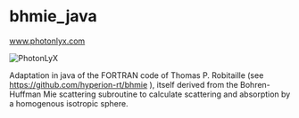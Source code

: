 # bhmie_java

www.photonlyx.com

![PhotonLyX](http://www.photonlyx.com/images/header.png)

Adaptation in java of the FORTRAN code of Thomas P. Robitaille (see https://github.com/hyperion-rt/bhmie ),
itself derived from the Bohren-Huffman Mie scattering subroutine to calculate 
scattering and absorption by a homogenous isotropic sphere.
